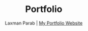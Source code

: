 <center> 
 
# Portfolio

<center>

Laxman Parab | [My Portfolio Website](https://laxman-parab.github.io/Portfolio)

</center>
